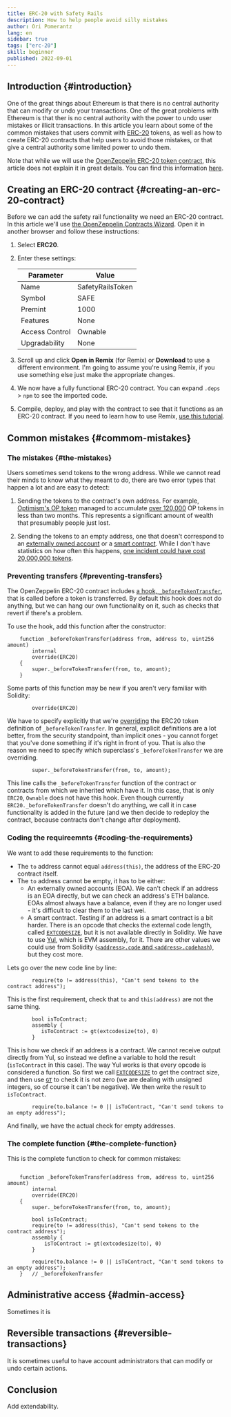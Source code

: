 ```yaml
---
title: ERC-20 with Safety Rails
description: How to help people avoid silly mistakes
author: Ori Pomerantz
lang: en
sidebar: true
tags: ["erc-20"]
skill: beginner
published: 2022-09-01
---
```


## Introduction {#introduction}

One of the great things about Ethereum is that there is no central authority that can modify or undo your transactions. One of the great problems with Ethereum is that ther is no central authority with the power to undo user mistakes or illicit transactions. In this article you learn about some of the common mistakes that users commit with [ERC-20](/developers/docs/standards/tokens/erc-20/) tokens, as well as how to create ERC-20 contracts that help users to avoid those mistakes, or that give a central authority some limited power to undo them.

Note that while we will use the [OpenZeppelin ERC-20 token contract](https://github.com/OpenZeppelin/openzeppelin-contracts/tree/master/contracts/token/ERC20), this article does not explain it in great details. You can find this information [here](/developers/tutorials/erc20-annotated-code).

## Creating an ERC-20 contract {#creating-an-erc-20-contract}

Before we can add the safety rail functionality we need an ERC-20 contract. In this article we'll use [the OpenZeppelin Contracts Wizard](https://docs.openzeppelin.com/contracts/4.x/wizard). Open it in another browser and follow these instructions:

1. Select **ERC20**.
2. Enter these settings:

   | Parameter | Value |
   | - | - |
   | Name      | SafetyRailsToken
   | Symbol    | SAFE
   | Premint   | 1000
   | Features  | None
   | Access Control | Ownable 
   | Upgradability  | None
   
3. Scroll up and click **Open in Remix** (for Remix) or **Download** to use a different environment. I'm going to assume you're using Remix, if you use something else just make the appropriate changes.
4. We now have a fully functional ERC-20 contract. You can expand `.deps` > `npm` to see the imported code.
5. Compile, deploy, and play with the contract to see that it functions as an ERC-20 contract. If you need to learn how to use Remix, [use this tutorial](https://remix.ethereum.org/?#activate=udapp,solidity,LearnEth).


## Common mistakes {#commom-mistakes}

### The mistakes {#the-mistakes}

Users sometimes send tokens to the wrong address. While we cannot read their minds to know what they meant to do, there are two error types that happen a lot and are easy to detect:

1. Sending the tokens to the contract's own address. For example, [Optimism's OP token](https://optimism.mirror.xyz/qvd0WfuLKnePm1Gxb9dpGchPf5uDz5NSMEFdgirDS4c) managed to accumulate [over 120,000](https://optimistic.etherscan.io/address/0x4200000000000000000000000000000000000042#tokentxns) OP tokens in less than two months. This represents a significant amount of wealth that presumably people just lost.

2. Sending the tokens to an empty address, one that doesn't correspond to an [externally owned account](/developers/docs/accounts/#externally-owned-accounts-and-key-pairs) or a [smart contract](/developers/docs/smart-contracts). While I don't have statistics on how often this happens, [one incident could have cost 20,000,000 tokens](https://gov.optimism.io/t/message-to-optimism-community-from-wintermute/2595).


### Preventing transfers {#preventing-transfers}

The OpenZeppelin ERC-20 contract includes [a hook, `_beforeTokenTransfer`](https://github.com/OpenZeppelin/openzeppelin-contracts/blob/master/contracts/token/ERC20/ERC20.sol#L364-L368), that is called before a token is transferred. By default this hook does not do anything, but we can hang our own functionality on it, such as checks that revert if there's a problem. 

To use the hook, add this function after the constructor:

```solidity
    function _beforeTokenTransfer(address from, address to, uint256 amount)
        internal
        override(ERC20)
    {
        super._beforeTokenTransfer(from, to, amount);
    }
```

Some parts of this function may be new if you aren't very familiar with Solidity:

```solidity
        override(ERC20)
```

We have to specify explicitly that we're [overriding](https://docs.soliditylang.org/en/v0.8.15/contracts.html#function-overriding) the ERC20 token definition of `_beforeTokenTransfer`. In general, explicit definitions are a lot better, from the security standpoint, than implicit ones - you cannot forget that you've done something if it's right in front of you. That is also the reason we need to specify which superclass's `_beforeTokenTransfer` we are overriding.

```solidity
        super._beforeTokenTransfer(from, to, amount);
```

This line calls the `_beforeTokenTransfer` function of the contract or contracts from which we inherited which have it. In this case, that is only `ERC20`, `Ownable` does not have this hook. Even though currently `ERC20._beforeTokenTransfer` doesn't do anything, we call it in case functionality is added in the future (and we then decide to redeploy the contract, because contracts don't change after deployment).

### Coding the requireemnts {#coding-the-requirements}

We want to add these requirements to the function:

- The `to` address cannot equal `address(this)`, the address of the ERC-20 contract itself.  
- The `to` address cannot be empty, it has to be either:
  - An externally owned accounts (EOA). We can't check if an address is an EOA directly, but we can check an address's ETH balance. EOAs almost always have a balance, even if they are no longer used - it's difficult to clear them to the last wei.
  - A smart contract. Testing if an address is a smart contract is a bit harder. There is an opcode that checks the external code length, called [`EXTCODESIZE`](https://www.evm.codes/#3b), but it is not available directly in Solidity. We have to use [Yul](https://docs.soliditylang.org/en/v0.8.15/yul.html), which is EVM assembly, for it. There are other values we could use from Solidity ([`<address>.code` and `<address>.codehash`](https://docs.soliditylang.org/en/v0.8.15/units-and-global-variables.html#members-of-address-types)), but they cost more.

Lets go over the new code line by line:

```solidity
        require(to != address(this), "Can't send tokens to the contract address");
```

This is the first requirement, check that `to` and `this(address)` are not the same thing. 

```solidity 
        bool isToContract;
        assembly {
           isToContract := gt(extcodesize(to), 0)              
        }
```

This is how we check if an address is a contract. We cannot receive output directly from Yul, so instead we define a variable to hold the result (`isToContract` in this case). The way Yul works is that every opcode is considered a function. So first we call [`EXTCODESIZE`](https://www.evm.codes/#3b) to get the contract size, and then use [`GT`](https://www.evm.codes/#11) to check it is not zero (we are dealing with unsigned integers, so of course it can't be negative). We then write the result to `isToContract`.

```solidity
        require(to.balance != 0 || isToContract, "Can't send tokens to an empty address");
```

And finally, we have the actual check for empty addresses.


### The complete function {#the-complete-function}

This is the complete function to check for common mistakes:

```solidity

    function _beforeTokenTransfer(address from, address to, uint256 amount)
        internal
        override(ERC20)
    {
        super._beforeTokenTransfer(from, to, amount);

        bool isToContract;
        require(to != address(this), "Can't send tokens to the contract address");
        assembly {
            isToContract := gt(extcodesize(to), 0)              
        }

        require(to.balance != 0 || isToContract, "Can't send tokens to an empty address");
    }   // _beforeTokenTransfer

```



## Administrative access {#admin-access}

Sometimes it is 

## Reversible transactions {#reversible-transactions}

It is sometimes useful to have account administrators that can modify or undo certain actions. 


## Conclusion

Add extendability. 
